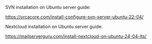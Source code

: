 SVN installation on Ubuntu server guide:

https://orcacore.com/install-configure-svn-server-ubuntu-22-04/

Nextcloud installation on Ubuntu server guide:

https://mailserverguru.com/install-nextcloud-on-ubuntu-24-04-lts/


